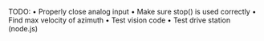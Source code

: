 
TODO:
• Properly close analog input
• Make sure stop() is used correctly
• Find max velocity of azimuth
• Test vision code
• Test drive station (node.js)
